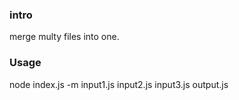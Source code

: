 
### intro
merge multy files into one.

### Usage
node index.js -m input1.js input2.js input3.js output.js